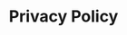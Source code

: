 ---
layout:  privacy_policy
permalink: /privacy-policy/
title: "Privacy Policy"

hero_background_image: "assets/img/slider/testimonials_hero_background_image.webp"
hero_second_image: "assets/img/slider/testimonials_hero_image_privacy_page.webp"
hero_hedding_one: Privacy Policy - Sanmark Solutions PVT LTD
hero_hedding_one_font_size: 40px
hero_background_color: rgba(16, 42, 84, 0.8)
background_color: '#e7edf8'
status: 'breadcrumb'

privacy_policy:
    last_updated: "Last updated: May 12, 2023"
    description: "At Sanmark Solutions, we respect your privacy and are committed to protecting it through our compliance with this policy. This policy 
                 describes the types of information we may collect from you or that you may provide when you visit our website https://sanmarksolutions.com (our “Website”) and our practices for collecting, using, maintaining, protecting, and disclosing that information."
    list:
        - title: "Information We Collect"
          description:
            - p: "We do not allow account creation on our website, thus we do not directly collect personal information. However, we may collect certain information by automated means such as cookies when you visit our website. This may include information like your IP address, browser characteristics, device characteristics, operating system, language preferences, referring URLs, information on actions taken on our website, and dates and times of website visits."
            - p: "We also use analytics services, such as Google Analytics, which collect anonymous data for statistical purposes. This data helps us understand how visitors interact with our website, which allows us to improve our services and user experience."
        - title: "Use of Information"
          description:
            - p: "We may use the information collected to improve our website, our services, or for analytical purposes to understand how our website is being accessed and used."
        - title: "Disclosure of Information"
          description:
            - p: "We do not sell, trade, or otherwise transfer your information to outside parties, except as otherwise mentioned in this policy."
        - title: "Data Security"
          description:
            - p: "We implement a variety of security measures to maintain the safety of your information when you enter, submit, or access your information."
        - title: "Changes to Our Privacy Policy"
          description:
            - p: "We may update our Privacy Policy from time to time. Any changes will be posted on this page with an updated revision date."
        - title: "Contact Information"
          description:
            - p: "If you have any questions about this Privacy Policy, you can contact us via email at hello@theSanmark.com."
---